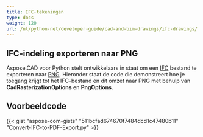```yaml
---
title: IFC-tekeningen
type: docs
weight: 120
url: /nl/python-net/developer-guide/cad-and-bim-drawings/ifc-drawings/
---
```


## **IFC-indeling exporteren naar PNG**

Aspose.CAD voor Python stelt ontwikkelaars in staat om een [IFC](https://docs.fileformat.com/cad/ifc/) bestand te exporteren naar [PNG](https://docs.fileformat.com/image/png/).
Hieronder staat de code die demonstreert hoe je toegang krijgt tot het IFC-bestand en dit omzet naar PNG met behulp van **CadRasterizationOptions** en **PngOptions**.

## Voorbeeldcode

{{< gist "aspose-com-gists" "511bcfad674670f7484dcd1c47480b11" "Convert-IFC-to-PDF-Export.py" >}}
